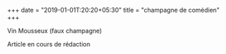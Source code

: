 +++
date = "2019-01-01T:20:20+05:30"
title = "champagne de comédien"
+++

Vin Mousseux (faux champagne)
<!--more-->
Article en cours de rédaction

> 
